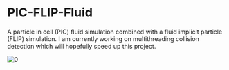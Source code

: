 # PIC-FLIP-Fluid
A particle in cell (PIC) fluid simulation combined with a fluid implicit particle (FLIP) simulation. 
I am currently working on multithreading collision detection which will hopefully speed up this project.

![0](https://github.com/user-attachments/assets/73811e69-8faa-4691-8455-13d1bfbcde23)
